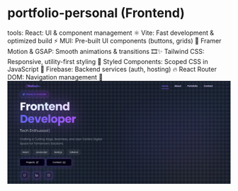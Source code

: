 # portfolio-personal (Frontend)
tools:
React: UI & component management ⚛️
Vite: Fast development & optimized build ⚡
MUI: Pre-built UI components (buttons, grids) 📱
Framer Motion & GSAP: Smooth animations & transitions 🎞️✨
Tailwind CSS: Responsive, utility-first styling 🧩
Styled Components: Scoped CSS in JavaScript 🎨
Firebase: Backend services (auth, hosting) 🔥
React Router DOM: Navigation management 🧭
![image alt](https://github.com/rahulen/portfolio-personal/blob/7b6f0515f73b57779abbbea1c69e824ff466fa2d/Screenshot%201.png)
